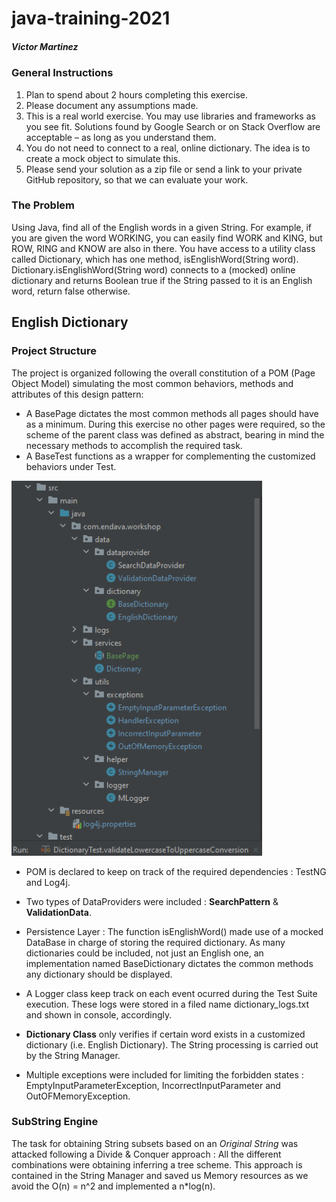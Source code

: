 # java-training-2021       
##### Victor Martinez

### General Instructions

1. Plan to spend about 2 hours completing this exercise.
2. Please document any assumptions made.
3. This is a real world exercise. You may use libraries and frameworks as you
   see fit. Solutions found by Google Search or on Stack Overflow are
   acceptable – as long as you understand them.
4. You do not need to connect to a real, online dictionary. The idea is to
   create a mock object to simulate this.
5. Please send your solution as a zip file or send a link to your private
   GitHub repository, so that we can evaluate your work.

### The Problem

Using Java, find all of the English words in a given String. For example, if
you are given the word WORKING, you can easily find WORK and KING, but ROW,
RING and KNOW are also in there. You have access to a utility class called
Dictionary, which has one method, isEnglishWord(String word).
Dictionary.isEnglishWord(String word) connects to a (mocked) online dictionary
and returns Boolean true if the String passed to it is an English word, return
false otherwise.

## English Dictionary
### Project Structure
The project is organized following the overall constitution of a POM (Page Object Model)
simulating the most common behaviors, methods and attributes of this design pattern:
* A BasePage dictates the most common methods all pages should have as a minimum.
During this exercise no other pages were required, so the scheme of the parent class
  was defined as abstract, bearing in mind the necessary methods to accomplish the 
  required task.
* A BaseTest functions as a wrapper for complementing the customized behaviors under Test.

<img src="repo.images/ProjectStructure.PNG" alt="Project Structure" height="600"/>

* POM is declared to keep on track of the required dependencies : TestNG and Log4j.

* Two types of DataProviders were included : <strong>SearchPattern</strong> & <strong>ValidationData</strong>. 

* Persistence Layer : The function isEnglishWord() made use of a mocked DataBase in charge of
storing the required dictionary. As many dictionaries could be included, not just an English one, 
  an implementation named BaseDictionary dictates the common methods any dictionary should be displayed.
  
* A Logger class keep track on each event ocurred during the Test Suite execution. These logs were stored
in a filed name dictionary_logs.txt and shown in console, accordingly. 
  
* <strong>Dictionary Class</strong> only verifies if certain word exists in a customized dictionary (i.e. English Dictionary).
The String processing is carried out by the String Manager.

* Multiple exceptions were included for limiting the forbidden states : EmptyInputParameterException,
IncorrectInputParameter and OutOFMemoryException. 

### SubString Engine
The task for obtaining String subsets based on an *Original String* was attacked following a Divide & Conquer 
approach : All the different combinations were obtaining inferring a tree scheme. This approach is contained
in the String Manager and saved us Memory resources as we avoid the O(n) = n^2 and implemented a n*log(n).




  


